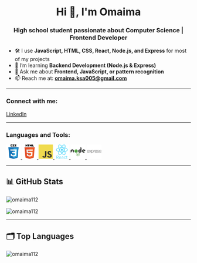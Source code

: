<h1 align="center">Hi 👋, I'm Omaima</h1>
<h3 align="center">High school student passionate about Computer Science | Frontend Developer</h3>


- 🛠️ I use **JavaScript, HTML, CSS, React, Node.js, and Express** for most of my projects
- 🌱 I’m learning **Backend Development (Node.js & Express)**
- 💬 Ask me about **Frontend, JavaScript, or pattern recognition**
- 📫 Reach me at: **omaima.ksa005@gmail.com**

---

<h3 align="left">Connect with me:</h3>
<p align="left">
  <a href="https://www.linkedin.com/in/omaimah-mushtaq-a1b185379" target="_blank">LinkedIn</a>
</p>

---

<h3 align="left">Languages and Tools:</h3>
<p align="left">
  <a href="https://www.w3schools.com/css/" target="_blank" rel="noreferrer">
    <img src="https://raw.githubusercontent.com/devicons/devicon/master/icons/css3/css3-original-wordmark.svg" alt="CSS3" width="40" height="40"/>
  </a>
  <a href="https://www.w3schools.com/html/" target="_blank" rel="noreferrer">
    <img src="https://raw.githubusercontent.com/devicons/devicon/master/icons/html5/html5-original-wordmark.svg" alt="HTML5" width="40" height="40"/>
  </a>
  <a href="https://developer.mozilla.org/en-US/docs/Web/JavaScript" target="_blank" rel="noreferrer">
    <img src="https://raw.githubusercontent.com/devicons/devicon/master/icons/javascript/javascript-original.svg" alt="JavaScript" width="40" height="40"/>
  </a>
  <a href="https://reactjs.org/" target="_blank" rel="noreferrer">
    <img src="https://raw.githubusercontent.com/devicons/devicon/master/icons/react/react-original-wordmark.svg" alt="React" width="40" height="40"/>
  </a>
  <a href="https://nodejs.org/" target="_blank" rel="noreferrer">
    <img src="https://raw.githubusercontent.com/devicons/devicon/master/icons/nodejs/nodejs-original-wordmark.svg" alt="Node.js" width="40" height="40"/>
  </a>
  <a href="https://expressjs.com" target="_blank" rel="noreferrer">
    <img src="https://raw.githubusercontent.com/devicons/devicon/master/icons/express/express-original-wordmark.svg" alt="Express" width="40" height="40"/>
  </a>
</p>

---

<h2 align="left">📊 GitHub Stats</h2>

<p>
  <img align="center" src="https://github-readme-stats.vercel.app/api?username=omaima112&show_icons=true&locale=en" alt="omaima112" />
</p>
<p>
  <img align="center" src="https://github-readme-streak-stats.herokuapp.com/?user=omaima112&" alt="omaima112" />
</p>

---

<h2 align="left">🗂️ Top Languages</h2>

<p>
  <img align="center" src="https://github-readme-stats.vercel.app/api/top-langs?username=omaima112&show_icons=true&locale=en&layout=compact" alt="omaima112" />
</p>
